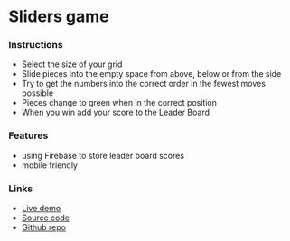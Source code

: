 # Sliders game

### Instructions
- Select the size of your grid
- Slide pieces into the empty space from above, below or from the side
- Try to get the numbers into the correct order in the fewest moves possible 
- Pieces change to green when in the correct position
- When you win add your score to the Leader Board

### Features
- using Firebase to store leader board scores
- mobile friendly

### Links

- [Live demo](https://js-sliders-game.rjlevy.repl.co/)
- [Source code](https://repl.it/@rjlevy/js-sliders-game)
- [Github repo](https://github.com/rolandjlevy/js-sliders-game)

